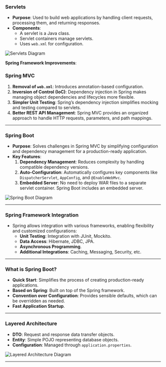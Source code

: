 ### Servlets
- **Purpose**: Used to build web applications by handling client requests, processing them, and returning responses.
- **Components**:
  - A servlet is a Java class.
  - Servlet containers manage servlets.
  - Uses `web.xml` for configuration.
  
![Servlets Diagram](https://lh7-rt.googleusercontent.com/docsz/AD_4nXewduqn34W6Vj9lQlhNNq1Z7-p9GgTAuaa_9gnnHVGUVWhtJYWMMwVtMMVVECZcz9Lgs72cprizdtQYySKJNIVS_P-dPQkOKnDydQ5lroMgizGZ8jxcaR16ia0CaSpyO9MC34HmLQ?key=YXzVP2cMriLj1T6ZRCTzRA)

**Spring Framework Improvements**:

### Spring MVC
1. **Removal of `web.xml`**: Introduces annotation-based configuration.
2. **Inversion of Control (IoC)**: Dependency injection in Spring makes managing object dependencies and lifecycles more flexible.
3. **Simpler Unit Testing**: Spring’s dependency injection simplifies mocking and testing compared to servlets.
4. **Better REST API Management**: Spring MVC provides an organized approach to handle HTTP requests, parameters, and path mappings.

---

### Spring Boot
- **Purpose**: Solves challenges in Spring MVC by simplifying configuration and dependency management for a production-ready application.
- **Key Features**:
  1. **Dependency Management**: Reduces complexity by handling compatible dependency versions.
  2. **Auto-Configuration**: Automatically configures key components like `DispatcherServlet`, `AppConfig`, and `@EnableWebMvc`.
  3. **Embedded Server**: No need to deploy WAR files to a separate servlet container. Spring Boot includes an embedded server.

![Spring Boot Diagram](https://lh7-rt.googleusercontent.com/docsz/AD_4nXfGfQ222h-UEVbBM6n24cO2mc35hFyQKicjvKHyNUyvQMalUSbaGAbK7P8v6ECtkmMf1l2P16-DR_zaFw1qERpd7R79fr7PkS4uAZ7JD9xx3B5zkVlwDyLxJcnbqGDvk2w8wTafdw?key=YXzVP2cMriLj1T6ZRCTzRA)

---

### Spring Framework Integration
- Spring allows integration with various frameworks, enabling flexibility and customized configurations:
  - **Unit Testing**: Integration with JUnit, Mockito.
  - **Data Access**: Hibernate, JDBC, JPA.
  - **Asynchronous Programming**.
  - **Additional Integrations**: Caching, Messaging, Security, etc.

---

### What is Spring Boot?
- **Quick Start**: Simplifies the process of creating production-ready applications.
- **Based on Spring**: Built on top of the Spring framework.
- **Convention over Configuration**: Provides sensible defaults, which can be overridden as needed.
- **Fast Application Startup**.

---

### Layered Architecture
- **DTO**: Request and response data transfer objects.
- **Entity**: Simple POJO representing database objects.
- **Configuration**: Managed through `application.properties`.

![Layered Architecture Diagram](https://lh7-rt.googleusercontent.com/docsz/AD_4nXfx68RBSBPe1uo9bRHifIaBID9zHNNEvTAn7MDLwdJmNJ5Z0HKYQOukUvk8gKDF9X-DFXXX-h-TOBabv6GwzStRegbzpDFtOj5z_qEMldmRkxSZv61DGfrpkMr8Sbd6VppiQQsr8A?key=YXzVP2cMriLj1T6ZRCTzRA)

---

<!--stackedit_data:
eyJoaXN0b3J5IjpbNzIyMzc5NDgzXX0=
-->